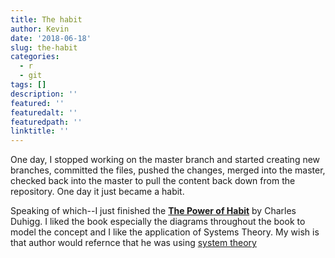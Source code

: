```yaml
---
title: The habit
author: Kevin
date: '2018-06-18'
slug: the-habit
categories:
  - r
  - git
tags: []
description: ''
featured: ''
featuredalt: ''
featuredpath: ''
linktitle: ''
---
```


One day, I stopped working on the master branch and started creating new branches, committed the files, pushed the changes, merged into the master, checked back into the master to pull the content back down from the repository. One day it just became a habit.

Speaking of which--I just finished the [**The Power of Habit**](https://www.amazon.com/Power-Habit-What-Life-Business/dp/081298160X) by Charles Duhigg. I liked the book especially the diagrams throughout the book to model the concept and I like the application of Systems Theory. My wish is that author would refernce that he was using [system theory](https://en.wikipedia.org/wiki/The_Fifth_Discipline) 

